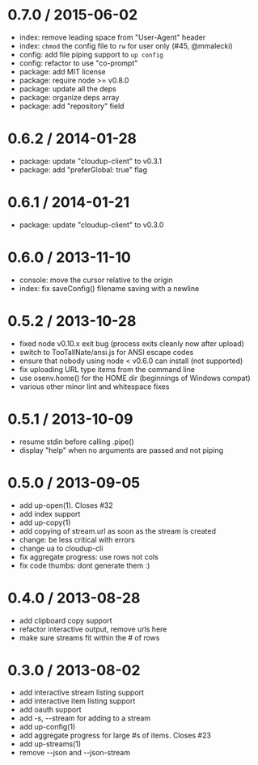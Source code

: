 
0.7.0 / 2015-06-02
==================

  * index: remove leading space from "User-Agent" header
  * index: `chmod` the config file to `rw` for user only (#45, @mmalecki)
  * config: add file piping support to `up config`
  * config: refactor to use "co-prompt"
  * package: add MIT license
  * package: require node >= v0.8.0
  * package: update all the deps
  * package: organize deps array
  * package: add "repository" field

0.6.2 / 2014-01-28
==================

  * package: update "cloudup-client" to v0.3.1
  * package: add "preferGlobal: true" flag

0.6.1 / 2014-01-21
==================

  * package: update "cloudup-client" to v0.3.0

0.6.0 / 2013-11-10
==================

  * console: move the cursor relative to the origin
  * index: fix saveConfig() filename saving with a newline

0.5.2 / 2013-10-28
==================

  * fixed node v0.10.x exit bug (process exits cleanly now after upload)
  * switch to TooTallNate/ansi.js for ANSI escape codes
  * ensure that nobody using node < v0.6.0 can install (not supported)
  * fix uploading URL type items from the command line
  * use osenv.home() for the HOME dir (beginnings of Windows compat)
  * various other minor lint and whitespace fixes

0.5.1 / 2013-10-09
==================

  * resume stdin before calling .pipe()
  * display "help" when no arguments are passed and not piping

0.5.0 / 2013-09-05
==================

  * add up-open(1). Closes #32
  * add index support
  * add up-copy(1)
  * add copying of stream.url as soon as the stream is created
  * change: be less critical with errors
  * change ua to cloudup-cli
  * fix aggregate progress: use rows not cols
  * fix code thumbs: dont generate them :)

0.4.0 / 2013-08-28
==================

  * add clipboard copy support
  * refactor interactive output, remove urls here
  * make sure streams fit within the # of rows

0.3.0 / 2013-08-02
==================

  * add interactive stream listing support
  * add interactive item listing support
  * add oauth support
  * add -s, --stream <id> for adding to a stream
  * add up-config(1)
  * add aggregate progress for large #s of items. Closes #23
  * add up-streams(1)
  * remove --json and --json-stream
